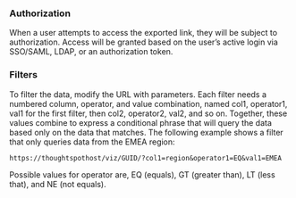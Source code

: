 ### Authorization

When a user attempts to access the exported link, they will be subject to authorization. Access will be granted based on the user’s active login via SSO/SAML, LDAP, or an authorization token.  


### Filters

To filter the data, modify the URL with parameters. Each filter needs a numbered column, operator, and value combination, named col1, operator1, val1 for the first filter, then col2, operator2, val2, and so on. Together, these values combine to express a conditional phrase that will query the data based only on the data that matches. The following example shows a filter that only queries data from the EMEA region:

```
https://thoughtspothost/viz/GUID/?col1=region&operator1=EQ&val1=EMEA
```

Possible values for operator are, EQ (equals), GT (greater than), LT (less that), and NE (not equals).